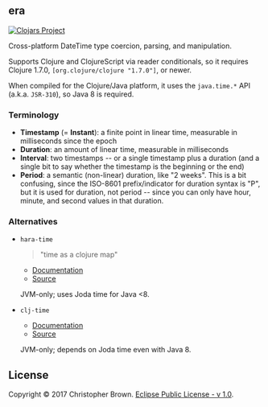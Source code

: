 ## era

[![Clojars Project](https://img.shields.io/clojars/v/era.svg)](https://clojars.org/era)

Cross-platform DateTime type coercion, parsing, and manipulation.

Supports Clojure and ClojureScript via reader conditionals,
so it requires Clojure 1.7.0, `[org.clojure/clojure "1.7.0"]`, or newer.

When compiled for the Clojure/Java platform,
it uses the `java.time.*` API (a.k.a. `JSR-310`), so Java 8 is required.


### Terminology

- **Timestamp** (= **Instant**): a finite point in linear time, measurable in milliseconds since the epoch
- **Duration**: an amount of linear time, measurable in milliseconds
- **Interval**: two timestamps -- or a single timestamp plus a duration (and a single bit to say whether the timestamp is the beginning or the end)
- **Period**: a semantic (non-linear) duration, like "2 weeks".
  This is a bit confusing, since the ISO-8601 prefix/indicator for duration syntax is "P", but it is used for duration, not period -- since you can only have hour, minute, and second values in that duration.


### Alternatives

- `hara-time`
  > "time as a clojure map"
  * [Documentation](http://docs.caudate.me/hara/hara-time.html)
  * [Source](https://github.com/zcaudate/hara)

  JVM-only; uses Joda time for Java <8.
- `clj-time`
  * [Documentation](https://clj-time.github.io/clj-time/doc/index.html)
  * [Source](https://github.com/clj-time/clj-time)

  JVM-only; depends on Joda time even with Java 8.


## License

Copyright © 2017 Christopher Brown. [Eclipse Public License - v 1.0](https://www.eclipse.org/legal/epl-v10.html).
